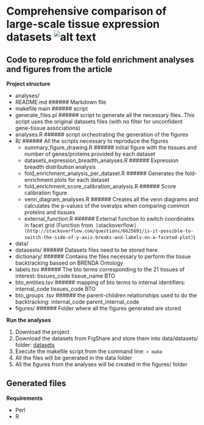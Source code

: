 Comprehensive comparison of large-scale tissue expression datasets ![alt text](http://jensenlab.org/images/tissues_icon.png "TISSUES database")
==============

Code to reproduce the fold enrichment analyses and figures from the article
--------------
**Project structure**
- analyses/
 - README.md ###### Markdown file
 - makefile  main ###### script
 - generate\_files.pl ###### script to generate all the necessary files. This script uses the original datasets files (with no filter for unconfident gene-tissue associations) 
 - analyses.R ###### script orchestrating the generation of the figures
 - R/ ###### All the scripts necessary to reproduce the figures
   - summary\_figure\_drawing.R ###### Initial figure with the tissues and number of genes/proteins provided by each dataset
    - datasets\_expression\_breadth\_analyses.R ###### Expression breadth distribution analysis
     - fold\_enrichment\_analysis\_per\_dataset.R ###### Generates the fold-enrichment plots for each dataset
      - fold\_enrichment\_score\_calibration\_analysis.R ###### Score calibration figure
      - venn\_diagram_analyses.R ###### Creates all the venn diagrams and calculates the p-values of the overalps when comparing common proteins and tissues
      - external\_function.R ###### External function to switch coordinates in facet grid (Function from` [`stackoverflow`](http://stackoverflow.com/questions/6625691/is-it-possible-to-switch-the-side-of-y-axis-breaks-and-labels-on-a-faceted-plot)`)
 - data/ 
  - datasests/ ###### Datasets files need to be stored here
  - dictionary/ ###### Contains the files necessary to perform the tissue backtracking bassed on BRENDA Ontology
   - labels.tsv ###### The bto terms corresponding to the 21 tissues of interest: tissues\_code  tissue\_name  BTO
   - bto\_entities.tsv ###### mapping of bto terms to internal identifiers: internal\_code  tissues\_code  BTO
   - bto\_groups .tsv ###### the parent-children relationships used to do the backtracking: internal\_code  parent\_internal\_code
 - figures/ ###### Folder where all the figures generated are stored

**Run the analyses**

1. Download the project
2. Download the datasets from FigShare and store them into data/datasets/ folder: [datasets](http://figshare.com/s/cb788d0ef4bd11e4b5ea06ec4b8d1f61)
3. Execute the makefile script from the command line:
  `> make`
4. All the files will be generated in the data folder
5. All the figures from the analyses will be created in the figures/ folder

**Generated files**
- 

**Requirements**
- Perl
- R
